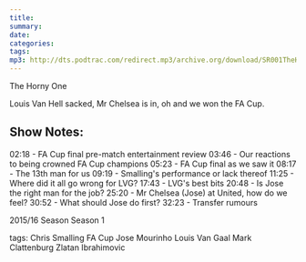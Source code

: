 ```yaml
---
title:
summary: 
date: 
categories:
tags:
mp3: http://dts.podtrac.com/redirect.mp3/archive.org/download/SR001TheHornyOne/SR001-The-Horny-One.mp3
---
```


The Horny One

Louis Van Hell sacked, Mr Chelsea is in, oh and we won the FA Cup.

## Show Notes:

02:18 - FA Cup final pre-match entertainment review
03:46 - Our reactions to being crowned FA Cup champions
05:23 - FA Cup final as we saw it
08:17 - The 13th man for us
09:19 - Smalling\'s performance or lack thereof
11:25 - Where did it all go wrong for LVG?
17:43 - LVG\'s best bits
20:48 - Is Jose the right man for the job?
25:20 - Mr Chelsea (Jose) at United, how do we feel?
30:52 - What should Jose do first?
32:23 - Transfer rumours


2015/16 Season
Season 1

tags:
 Chris Smalling
 FA Cup
 Jose Mourinho
 Louis Van Gaal
 Mark Clattenburg
 Zlatan Ibrahimovic